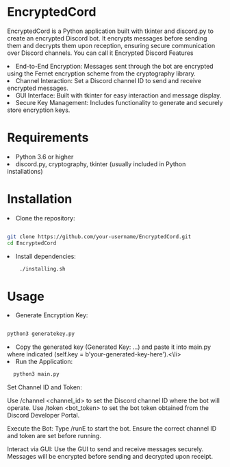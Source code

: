 <h1>EncryptedCord</h1>

EncryptedCord is a Python application built with tkinter and discord.py to create an encrypted Discord bot. It encrypts messages before sending them and decrypts them upon reception, ensuring secure communication over Discord channels. You can call it Encrypted Discord
Features

  <li>  End-to-End Encryption: Messages sent through the bot are encrypted using the Fernet encryption scheme from the cryptography library.</li>
    <li>Channel Interaction: Set a Discord channel ID to send and receive encrypted messages.</li>
    <li>GUI Interface: Built with tkinter for easy interaction and message display.</li>
    <li>Secure Key Management: Includes functionality to generate and securely store encryption keys.</li>

<h1>Requirements</h1>

  <li>Python 3.6 or higher</li>
  <li>discord.py, cryptography, tkinter (usually included in Python installations)</li>

<h1>Installation</h1>

  <li>Clone the repository:</li>

  ```sh

git clone https://github.com/your-username/EncryptedCord.git
cd EncryptedCord
```
<li>Install dependencies:</li>

```bash
    ./installing.sh
```
<h1>Usage</h1>

  <li>Generate Encryption Key:</li>


  ```bash

python3 generatekey.py
```
<li>Copy the generated key (Generated Key: ...) and paste it into main.py where indicated (self.key = b'your-generated-key-here').<\li>



<li>Run the Application:</li>

```bash
  python3 main.py
```
<il>Set Channel ID and Token:</il>
  
  <il>Use /channel <channel_id> to set the Discord channel ID where the bot will operate.</il>
  <il>Use /token <bot_token> to set the bot token obtained from the Discord Developer Portal.</il>

<il>Execute the Bot:</il>
        <il>Type /runE to start the bot. Ensure the correct channel ID and token are set before running.</il>

<il>Interact via GUI:</il>
        <il>Use the GUI to send and receive messages securely. Messages will be encrypted before sending and decrypted upon receipt.<il>
<img href="https://cdn.discordapp.com/attachments/1254414191377252504/1254414277872324750/Untitled.png?ex=667967d5&is=66781655&hm=8627b5bb6c0168ef5a363839d26e0d0e65ba093d7702bbcc91edd628f336e341&">
